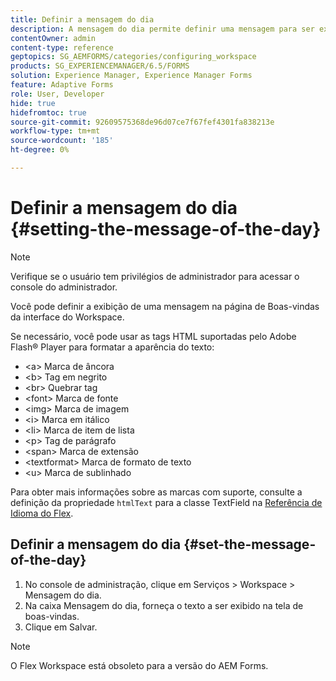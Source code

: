 ```yaml
---
title: Definir a mensagem do dia
description: A mensagem do dia permite definir uma mensagem para ser exibida na página de Boas-vindas na interface do usuário do Workspace.
contentOwner: admin
content-type: reference
geptopics: SG_AEMFORMS/categories/configuring_workspace
products: SG_EXPERIENCEMANAGER/6.5/FORMS
solution: Experience Manager, Experience Manager Forms
feature: Adaptive Forms
role: User, Developer
hide: true
hidefromtoc: true
source-git-commit: 92609575368de96d07ce7f67fef4301fa838213e
workflow-type: tm+mt
source-wordcount: '185'
ht-degree: 0%

---
```


# Definir a mensagem do dia {#setting-the-message-of-the-day}

>[!NOTE]
> 
> Verifique se o usuário tem privilégios de administrador para acessar o console do administrador.

Você pode definir a exibição de uma mensagem na página de Boas-vindas da interface do Workspace.

Se necessário, você pode usar as tags HTML suportadas pelo Adobe Flash® Player para formatar a aparência do texto:

* &lt;a> Marca de âncora
* &lt;b> Tag em negrito
* &lt;br> Quebrar tag
* &lt;font> Marca de fonte
* &lt;img> Marca de imagem
* &lt;i> Marca em itálico
* &lt;li> Marca de item de lista
* &lt;p> Tag de parágrafo
* &lt;span> Marca de extensão
* &lt;textformat> Marca de formato de texto
* &lt;u> Marca de sublinhado

Para obter mais informações sobre as marcas com suporte, consulte a definição da propriedade `htmlText` para a classe TextField na [Referência de Idioma do Flex](https://flex.apache.org/).

## Definir a mensagem do dia {#set-the-message-of-the-day}

1. No console de administração, clique em Serviços > Workspace > Mensagem do dia.
1. Na caixa Mensagem do dia, forneça o texto a ser exibido na tela de boas-vindas.
1. Clique em Salvar.

>[!NOTE]
>
>O Flex Workspace está obsoleto para a versão do AEM Forms.
